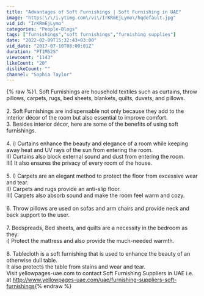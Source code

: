 ```yaml
---
title: "Advantages of Soft Furnishings | Soft Furnishing in UAE"
image: "https:\/\/i.ytimg.com\/vi\/IrKRmEjLymo\/hqdefault.jpg"
vid_id: "IrKRmEjLymo"
categories: "People-Blogs"
tags: ["furnishings","soft furnishings","furnishing supplies"]
date: "2022-02-09T15:32:43+03:00"
vid_date: "2017-07-10T08:00:01Z"
duration: "PT1M52S"
viewcount: "1143"
likeCount: "20"
dislikeCount: ""
channel: "Sophia Taylor"
---
```

{% raw %}1. Soft Furnishings are household textiles such as curtains, throw pillows, carpets, rugs, bed sheets, blankets, quilts, duvets, and pillows.<br /><br />2. Soft Furnishings are indispensable not only because they add to the interior décor of the room but also essential to improve comfort. <br />3. Besides interior décor, here are some of the benefits of using soft furnishings. <br /><br />4. i) Curtains enhance the beauty and elegance of a room while keeping away heat and UV rays of the sun from entering the room.<br />II) Curtains also block external sound and dust from entering the room. <br />III) It also ensures the privacy of every room of the house. <br /><br />5. I) Carpets are an elegant method to protect the floor from excessive wear and tear. <br />II) Carpets and rugs provide an anti-slip floor.  <br />III) Carpets also absorb sound and make the room feel warm and cozy. <br /><br />6. Throw pillows are used on sofas and arm chairs and provide neck and back support to the user. <br /><br />7. Bedspreads, Bed sheets, and quilts are a necessity in the bedroom as they:<br />i) Protect the mattress and also provide the much-needed warmth.  <br /><br />8. Tablecloth is a soft furnishing that is used to enhance the beauty of an otherwise dull table. <br />It also protects the table from stains and wear and tear. <br />Visit yellowpages-uae.com to contact Soft Furnishing Suppliers in UAE i.e. at <a rel="nofollow" target="blank" href="http://www.yellowpages-uae.com/uae/furnishing-suppliers-soft-furnishings">http://www.yellowpages-uae.com/uae/furnishing-suppliers-soft-furnishings</a>{% endraw %}
